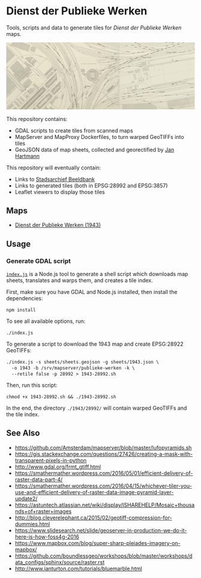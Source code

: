 # Dienst der Publieke Werken

Tools, scripts and data to generate tiles for _Dienst der Publieke Werken_ maps.

[![Dienst der Publieke Werken (1943)](screenshots/1943.png)](https://amsterdam.github.io/publieke-werken/viewer/28992.html)

This repository contains:

- GDAL scripts to create tiles from scanned maps
- MapServer and MapProxy Dockerfiles, to turn warped GeoTIFFs into tiles
- GeoJSON data of map sheets, collected and georectified by [Jan Hartmann](http://www.uva.nl/en/profile/h/a/j.l.h.hartmann/j.l.h.hartmann.html)

This repository will eventually contain:

- Links to [Stadsarchief Beeldbank](https://beeldbank.amsterdam.nl/beeldbank)
- Links to generated tiles (both in EPSG:28992 and EPSG:3857)
- Leaflet viewers to display those tiles

## Maps

 - [Dienst der Publieke Werken (1943)](https://amsterdam.github.io/publieke-werken/viewer/28992.html)

## Usage

### Generate GDAL script

[`index.js`](index.js) is a Node.js tool to generate a shell script which downloads map sheets, translates and warps them, and creates a tile index.

First, make sure you have GDAL and Node.js installed, then install the dependencies:

    npm install

To see all available options, run:

    ./index.js

To generate a script to download the 1943 map and create EPSG:28922 GeoTIFFs:

    ./index.js -s sheets/sheets.geojson -g sheets/1943.json \
      -o 1943 -b /srv/mapserver/publieke-werken -k \
      --retile false -p 28992 > 1943-28992.sh

Then, run this script:

    chmod +x 1943-28992.sh && ./1943-28992.sh

In the end, the directory `./1943/28992/` will contain warped GeoTIFFs and the tile index.

## See Also

- https://github.com/Amsterdam/mapserver/blob/master/lufopyramids.sh
- https://gis.stackexchange.com/questions/27426/creating-a-mask-with-transparent-pixels-in-python
- http://www.gdal.org/frmt_gtiff.html
- https://smathermather.wordpress.com/2016/05/01/efficient-delivery-of-raster-data-part-4/
- https://smathermather.wordpress.com/2016/04/15/whichever-tiler-you-use-and-efficient-delivery-of-raster-data-image-pyramid-layer-update2/
- https://astuntech.atlassian.net/wiki/display/ISHAREHELP/Mosaic+thousands+of+raster+images
- http://blog.cleverelephant.ca/2015/02/geotiff-compression-for-dummies.html
- https://www.slidesearch.net/slide/geoserver-in-production-we-do-it-here-is-how-foss4g-2016
- https://www.mapbox.com/blog/super-sharp-pleiades-imagery-on-mapbox/
- https://github.com/boundlessgeo/workshops/blob/master/workshops/data_configs/sphinx/source/raster.rst
- http://www.ianturton.com/tutorials/bluemarble.html
